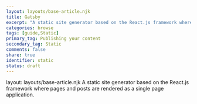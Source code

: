 ```yaml
---
layout: layouts/base-article.njk
title: Gatsby
excerpt: "A static site generator based on the React.js framework where pages and posts are rendered as a single page application."
categories: browse
tags: [guide,Static]
primary_tag: Publishing your content
secondary_tag: Static
comments: false
share: true
identifier: static
status: draft
---
```

layout: layouts/base-article.njk
A static site generator based on the React.js framework where pages and posts are rendered as a single page application.